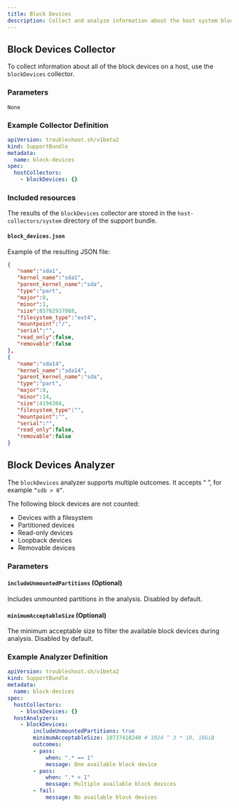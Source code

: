 ```yaml
---
title: Block Devices
description: Collect and analyze information about the host system block devices.
---
```


## Block Devices Collector

To collect information about all of the block devices on a host, use the `blockDevices` collector.

### Parameters

`None`

### Example Collector Definition

```yaml
apiVersion: troubleshoot.sh/v1beta2
kind: SupportBundle
metadata:
  name: block-devices
spec:
  hostCollectors:
    - blockDevices: {}
```

### Included resources

The results of the `blockDevices` collector are stored in the `host-collectors/system` directory of the support bundle.

#### `block_devices.json`

Example of the resulting JSON file:

```json
{
   "name":"sda1",
   "kernel_name":"sda1",
   "parent_kernel_name":"sda",
   "type":"part",
   "major":8,
   "minor":1,
   "size":85782937088,
   "filesystem_type":"ext4",
   "mountpoint":"/",
   "serial":"",
   "read_only":false,
   "removable":false
},
{
   "name":"sda14",
   "kernel_name":"sda14",
   "parent_kernel_name":"sda",
   "type":"part",
   "major":8,
   "minor":14,
   "size":4194304,
   "filesystem_type":"",
   "mountpoint":"",
   "serial":"",
   "read_only":false,
   "removable":false
}
```

## Block Devices Analyzer

The `blockDevices` analyzer supports multiple outcomes. It accepts “<regex> <operator> <count>”, for example `“sdb > 0”`.

The following block devices are not counted:

* Devices with a filesystem
* Partitioned devices
* Read-only devices
* Loopback devices
* Removable devices

### Parameters

#### `includeUnmountedPartitions` (Optional)
Includes unmounted partitions in the analysis. Disabled by default.

#### `minimumAcceptableSize` (Optional)
The minimum acceptable size to filter the available block devices during analysis. Disabled by default.

### Example Analyzer Definition

```yaml
apiVersion: troubleshoot.sh/v1beta2
kind: SupportBundle
metadata:
  name: block-devices
spec:
  hostCollectors:
    - blockDevices: {}
  hostAnalyzers:
    - blockDevices:
        includeUnmountedPartitions: true
        minimumAcceptableSize: 10737418240 # 1024 ^ 3 * 10, 10GiB
        outcomes:
        - pass:
            when: ".* == 1"
            message: One available block device
        - pass:
            when: ".* > 1"
            message: Multiple available block devices
        - fail:
            message: No available block devices
```
